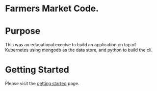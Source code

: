 # Farmers Market Code.

# Purpose

This was an educational execise to build an application on top of Kubernetes using mongodb as the data store, and python to build the cli.

# Getting Started

Please visit the [getting started](docs/getting-started.md) page.

